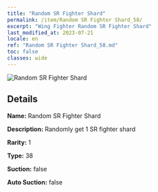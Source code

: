 ```yaml
---
title: "Random SR Fighter Shard"
permalink: /item/Random SR Fighter Shard_58/
excerpt: "Wing Fighter Random SR Fighter Shard"
last_modified_at: 2023-07-21
locale: en
ref: "Random SR Fighter Shard_58.md"
toc: false
classes: wide
---
```



 ![Random SR Fighter Shard](/images/item/Random_SR_Fighter_Shard_p.png)



## Details

 **Name:** Random SR Fighter Shard 

 **Description:** Randomly get 1 SR fighter shard

 **Rarity:** 1 

 **Type:** 38 

 **Suction:** false 

 **Auto Suction:** false 


